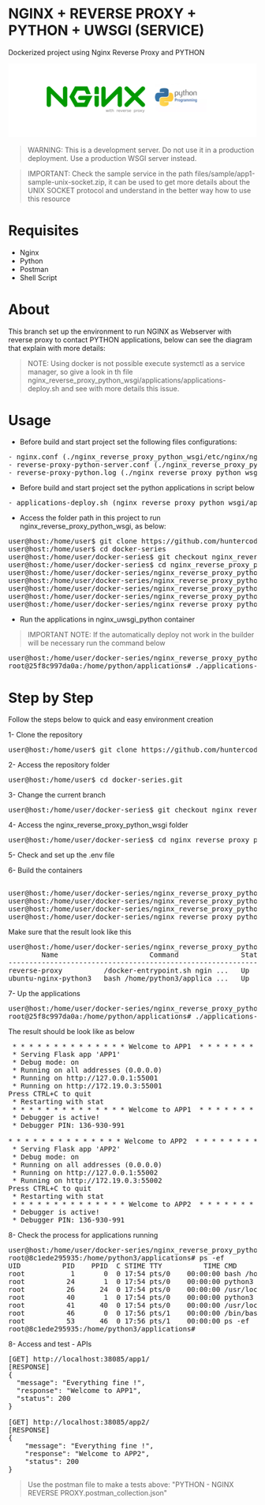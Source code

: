 # NGINX + REVERSE PROXY + PYTHON + UWSGI (SERVICE)
Dockerized project using Nginx Reverse Proxy and PYTHON

![banner.png](nginx_reverse_proxy_python_wsgi/files/media/banner.png)

> WARNING: This is a development server. Do not use it in a production deployment. 
> Use a production WSGI server instead.

> IMPORTANT: Check the sample service in the path files/sample/app1-sample-unix-socket.zip, it can be used to get
> more details about the UNIX SOCKET protocol and understand in the better way how to use this resource

# Requisites

- Nginx
- Python
- Postman
- Shell Script


# About

This branch set up the environment to run NGINX as Webserver with reverse proxy to contact PYTHON applications, below can 
see the diagram that explain with more details:

> NOTE: Using docker is not possible execute systemctl as a service manager, so give a look in th file 
> nginx_reverse_proxy_python_wsgi/applications/applications-deploy.sh and see with more details this issue.


# Usage

- Before build and start project set the following files configurations:

<pre>
- nginx.conf (./nginx_reverse_proxy_python_wsgi/etc/nginx/nginx.conf)
- reverse-proxy-python-server.conf (./nginx_reverse_proxy_python_wsgi/etc/nginx/conf/reverse-proxy-python-server.conf)
- reverse-proxy-python.log (./nginx_reverse_proxy_python_wsgi/etc/nginx/logs/reverse-proxy-python.log)
</pre>

- Before build and start project set the python applications in script below

<pre>
- applications-deploy.sh (nginx_reverse_proxy_python_wsgi/applications/applications-deploy.sh)
</pre>


- Access the folder path in this project to run nginx_reverse_proxy_python_wsgi, as below:

<pre>
user@host:/home/user$ git clone https://github.com/huntercodexs/docker-series.git .
user@host:/home/user$ cd docker-series
user@host:/home/user/docker-series$ git checkout nginx_reverse_proxy_python_wsgi
user@host:/home/user/docker-series$ cd nginx_reverse_proxy_python_wsgi
user@host:/home/user/docker-series/nginx_reverse_proxy_python_wsgi$ docker network create nginx_reverse_proxy_python_wsgi_open_network
user@host:/home/user/docker-series/nginx_reverse_proxy_python_wsgi$ docker-compose up --build (in first time)
user@host:/home/user/docker-series/nginx_reverse_proxy_python_wsgi$ [Ctrl+C]
user@host:/home/user/docker-series/nginx_reverse_proxy_python_wsgi$ docker-compose start (in the next times)
user@host:/home/user/docker-series/nginx_reverse_proxy_python_wsgi$ docker-compose ps (check the containers status)
</pre>

- Run the applications in nginx_uwsgi_python container

> IMPORTANT NOTE: If the automatically deploy not work in the builder will be necessary run the command below 

<pre>
user@host:/home/user/docker-series/nginx_reverse_proxy_python_wsgi$ docker exec -it nginx_uwsgi_python /bin/bash
root@25f8c997da0a:/home/python/applications# ./applications-deploy.sh
</pre>

# Step by Step

Follow the steps below to quick and easy environment creation

1- Clone the repository
<pre>
user@host:/home/user$ git clone https://github.com/huntercodexs/docker-series.git .
</pre>

2- Access the repository folder
<pre>
user@host:/home/user$ cd docker-series.git
</pre>

3- Change the current branch
<pre>
user@host:/home/user/docker-series$ git checkout nginx_reverse_proxy_python_wsgi
</pre>

4- Access the nginx_reverse_proxy_python_wsgi folder
<pre>
user@host:/home/user/docker-series$ cd nginx_reverse_proxy_python_wsgi
</pre>

5- Check and set up the .env file

6- Build the containers

<pre>    
user@host:/home/user/docker-series/nginx_reverse_proxy_python_wsgi$ docker network create nginx_reverse_proxy_python_wsgi_open_network
user@host:/home/user/docker-series/nginx_reverse_proxy_python_wsgi$ docker-compose up --build
user@host:/home/user/docker-series/nginx_reverse_proxy_python_wsgi$ [Ctrl+C]
user@host:/home/user/docker-series/nginx_reverse_proxy_python_wsgi$ docker-compose start
</pre>

Make sure that the result look like this
<pre>
user@host:/home/user/docker-series/nginx_reverse_proxy_python_wsgi$ docker-compose ps
        Name                      Command               State                       Ports                     
--------------------------------------------------------------------------------------------------------------
reverse-proxy          /docker-entrypoint.sh ngin ...   Up      80/tcp, 0.0.0.0:38085->85/tcp,:::38085->85/tcp
ubuntu-nginx-python3   bash /home/python3/applica ...   Up      80/tcp, 8080/tcp                              
</pre>

7- Up the applications
<pre>
user@host:/home/user/docker-series/nginx_reverse_proxy_python_wsgi$ docker exec -it nginx_uwsgi_python /bin/bash
root@25f8c997da0a:/home/python/applications# ./applications-deploy.sh
</pre>

The result should be look like as below
<pre>
 * * * * * * * * * * * * * * Welcome to APP1  * * * * * * * * * * * * * *
 * Serving Flask app 'APP1'
 * Debug mode: on
 * Running on all addresses (0.0.0.0)
 * Running on http://127.0.0.1:55001
 * Running on http://172.19.0.3:55001
Press CTRL+C to quit
 * Restarting with stat
 * * * * * * * * * * * * * * Welcome to APP1  * * * * * * * * * * * * * *
 * Debugger is active!
 * Debugger PIN: 136-930-991

* * * * * * * * * * * * * * Welcome to APP2  * * * * * * * * * * * * * *
 * Serving Flask app 'APP2'
 * Debug mode: on
 * Running on all addresses (0.0.0.0)
 * Running on http://127.0.0.1:55002
 * Running on http://172.19.0.3:55002
Press CTRL+C to quit
 * Restarting with stat
 * * * * * * * * * * * * * * Welcome to APP2  * * * * * * * * * * * * * *
 * Debugger is active!
 * Debugger PIN: 136-930-991
</pre>

8- Check the process for applications running
<pre>
user@host:/home/user/docker-series/nginx_reverse_proxy_python_wsgi$ docker exec -it python3 /bin/bash
root@8c1ede295935:/home/python3/applications# ps -ef
UID          PID    PPID  C STIME TTY          TIME CMD
root           1       0  0 17:54 pts/0    00:00:00 bash /home/python3/applications/applications-deploy.sh
root          24       1  0 17:54 pts/0    00:00:00 python3 app1.py
root          26      24  0 17:54 pts/0    00:00:00 /usr/local/bin/python3 app1.py
root          40       1  0 17:54 pts/0    00:00:00 python3 app2.py
root          41      40  0 17:54 pts/0    00:00:00 /usr/local/bin/python3 app2.py
root          46       0  0 17:56 pts/1    00:00:00 /bin/bash
root          53      46  0 17:56 pts/1    00:00:00 ps -ef
root@8c1ede295935:/home/python3/applications#
</pre>

8- Access and test - APIs
<pre>
[GET] http://localhost:38085/app1/
[RESPONSE]
{
  "message": "Everything fine !",
  "response": "Welcome to APP1",
  "status": 200
}

[GET] http://localhost:38085/app2/
[RESPONSE]
{
    "message": "Everything fine !",
    "response": "Welcome to APP2",
    "status": 200
}
</pre>

> Use the postman file to make a tests above: "PYTHON - NGINX REVERSE PROXY.postman_collection.json"

